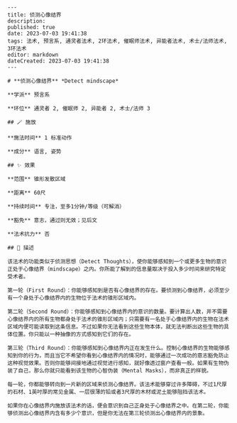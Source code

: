 
    ---
    title: 侦测心像结界
    description: 
    published: true
    date: 2023-07-03 19:41:38
    tags: 法术, 预言系, 通灵者法术, 2环法术, 催眠师法术, 异能者法术, 术士/法师法术, 3环法术
    editor: markdown
    dateCreated: 2023-07-03 19:41:38
    ---

    # **侦测心像结界** *Detect mindscape*

    **学派** 预言系 

    **环位** 通灵者 2, 催眠师 2, 异能者 2, 术士/法师 3

    ## 🪄 施放

    **施法时间** 1 标准动作

    **成分** 语言, 姿势

    ## ✨ 效果  

    **范围** 锥形发散区域

    **距离** 60尺  

    **持续时间** 专注，至多1分钟/等级（可解消） 

    **豁免** 意志，通过则无效；见后文

    **法术抗力** 否

    ## 📖 描述

    该法术的功能类似于侦测思想（Detect Thoughts），使你能够感知到一个或更多生物的意识正处于心像结界（mindscape）之内。你所能了解到的信息量取决于投入多少时间来研究特定受术者。

    第一轮（First Round）：你能够感知到是否有心像结界的存在。要侦测到心像结界，必须至少有一个身处于心像结界内的生物位于法术的锥形区域内。

    第二轮（Second Round）：你能够感知到心像结界内的意识的数量。要计算出人数，并不需要心像结界内的所有生物都身处于法术的锥形区域内；只需要有一名处于心像结界内的生物在法术区域内便可能读取到这条信息。不过如果你无法看到这些生物本体，就无法判断出这些生物的具体位置。你只能以一种抽像的方式感知到它们的存在。

    第三轮（Third Round）：你能够感知到心像结界内正在发生什么。控制心像结界的生物能够感知到你的行为，而且当它不希望你看到心像结界内的情况时，能够通过一次成功的意志豁免防止这种视觉效果。否则你能够间接地通过视觉进行感知，就好像透过窗户查看一般。如果有生物伪装了自己，那么你就只能看到该生物的心智伪装（Mental Masks），而非真正的样貌。

    每一轮，你都能够转向到一片新的区域来侦测心像结界。该法术能够穿过许多障碍，不过1尺厚的石材、1英吋厚的常见金属、一层很薄的铅或者3尺厚的木材或泥土能够阻挡该法术。

    如果你在心像结界内施放该法术的话，便会意识到自己正身处于心像结界之中。在第二轮，你能够侦测出心像结界内含有多少个意识，但是你无法在第三轮侦测出心像结界内的景象。
    